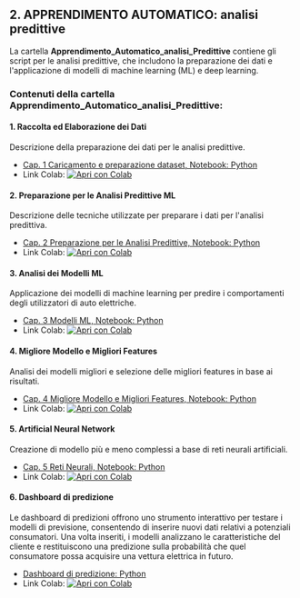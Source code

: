 ## **2. APPRENDIMENTO AUTOMATICO:** analisi predittive

La cartella **Apprendimento_Automatico_analisi_Predittive** contiene gli script per le analisi predittive, che includono la preparazione dei dati e l'applicazione di modelli di machine learning (ML) e deep learning.

### **Contenuti della cartella Apprendimento_Automatico_analisi_Predittive:**

#### 1. Raccolta ed Elaborazione dei Dati
Descrizione della preparazione dei dati per le analisi predittive.

- [Cap. 1 Caricamento e preparazione dataset, Notebook: Python](Apprendimento_Automatico(ML_e_DL).ipynb)
- Link Colab: [![Apri con Colab](https://colab.research.google.com/assets/colab-badge.svg)](https://drive.google.com/file/d/1HAzHywdEYMXUam888JsdAmGZRZmNiSH1/view?usp=sharing)

#### 2. Preparazione per le Analisi Predittive ML
Descrizione delle tecniche utilizzate per preparare i dati per l'analisi predittiva.

- [Cap. 2 Preparazione per le Analisi Predittive, Notebook: Python](Apprendimento_Automatico(ML_e_DL).ipynb)
- Link Colab: [![Apri con Colab](https://colab.research.google.com/assets/colab-badge.svg)](https://drive.google.com/file/d/1HAzHywdEYMXUam888JsdAmGZRZmNiSH1/view?usp=sharing)

#### 3. Analisi dei Modelli ML
Applicazione dei modelli di machine learning per predire i comportamenti degli utilizzatori di auto elettriche.

- [Cap. 3 Modelli ML, Notebook: Python](Apprendimento_Automatico(ML_e_DL).ipynb)
- Link Colab: [![Apri con Colab](https://colab.research.google.com/assets/colab-badge.svg)](https://drive.google.com/file/d/1HAzHywdEYMXUam888JsdAmGZRZmNiSH1/view?usp=sharing)

#### 4. Migliore Modello e Migliori Features
Analisi dei modelli migliori e selezione delle migliori features in base ai risultati.

- [Cap. 4 Migliore Modello e Migliori Features, Notebook: Python](Apprendimento_Automatico(ML_e_DL).ipynb)
- Link Colab: [![Apri con Colab](https://colab.research.google.com/assets/colab-badge.svg)](https://drive.google.com/file/d/1HAzHywdEYMXUam888JsdAmGZRZmNiSH1/view?usp=sharing)

#### 5. Artificial Neural Network
Creazione di modello più e meno complessi a base di reti neurali artificiali.

- [Cap. 5 Reti Neurali, Notebook: Python](Apprendimento_Automatico(ML_e_DL).ipynb)
- Link Colab: [![Apri con Colab](https://colab.research.google.com/assets/colab-badge.svg)](https://drive.google.com/file/d/1HAzHywdEYMXUam888JsdAmGZRZmNiSH1/view?usp=sharing)

#### 6. Dashboard di predizione
Le dashboard di predizioni offrono uno strumento interattivo per testare i modelli di previsione, consentendo di inserire nuovi dati relativi a potenziali consumatori. Una volta inseriti, i modelli analizzano le caratteristiche del cliente e restituiscono una predizione sulla probabilità che quel consumatore possa acquisire una vettura elettrica in futuro.

- [Dashboard di predizione: Python](Dashboard_di_Predizione.ipynb)
- Link Colab: [![Apri con Colab](https://colab.research.google.com/assets/colab-badge.svg)](https://drive.google.com/file/d/1hmreiqoanLHRvS9VwairauEKCfJY3der/view?usp=sharing) 


